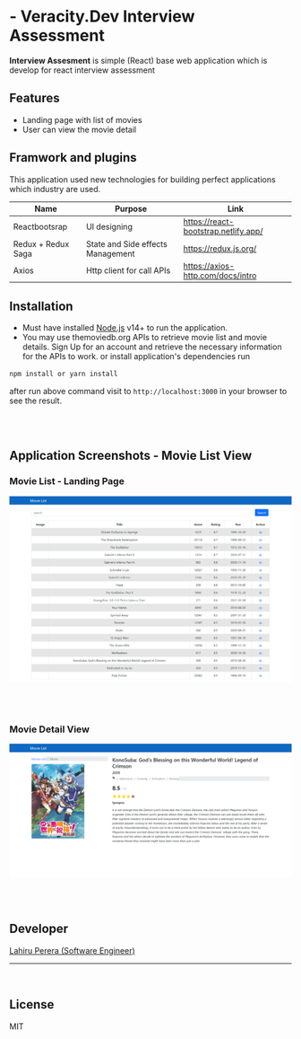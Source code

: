 # - Veracity.Dev Interview Assessment

**Interview Assesment** is simple (React) base web application which is develop for react interview  assessment 
## Features

- Landing page with list of movies
- User can view the movie detail

## Framwork and plugins

This application used new technologies for building perfect applications which industry are used.

| Name    | Purpose      |Link |
| ------    |-------------|------ |
| Reactbootsrap | UI designing | https://react-bootstrap.netlify.app/ |
| Redux + Redux Saga | State and Side effects Management| https://redux.js.org/ |
| Axios  | Http client for call APIs| https://axios-http.com/docs/intro |

## Installation

- Must have installed [Node.js](https://nodejs.org/) v14+ to run the application.
- You may use themoviedb.org APIs to retrieve movie list and movie details. Sign Up
for an account and retrieve the necessary information for the APIs to work.
or install application's dependencies
run

```cmd
npm install or yarn install
```

after run above command visit to ```http://localhost:3000``` in your browser to see the result.

<br>
<br>

## Application Screenshots - Movie List View
### Movie List - Landing Page

![N|Solid](https://github.com/lahiru-1691/interview-assessment/blob/master/public/screenshots/movie-list.png)

<br>
<br>

### Movie Detail View

![N|Solid](https://github.com/lahiru-1691/interview-assessment/blob/master/public/screenshots/detail-view.png)

<br>
<br>

## Developer

[Lahiru Perera (Software Engineer)](https://www.linkedin.com/in/lahiru-madhusanka-perera-40287a198/)

---
<br>

## License

MIT
